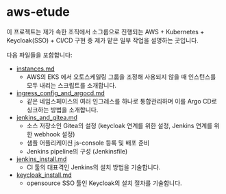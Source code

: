 # aws-etude 

이 프로젝트는 제가 속한 조직에서 소그룹으로 진행되는 AWS + Kubernetes + Keycloak(SSO) + CI/CD 구현 중 제가 맡은 일부 작업을 설명하는 곳입니다.

다음 파일들을 포함합니다:

- [instances.md](https://github.com/anabaral/aws-etude/blob/master/instances.md)
  + AWS의 EKS 에서 오토스케일링 그룹을 조정해 사용되지 않을 때 인스턴스를 모두 내리는 스크립트를 소개합니다.
- [ingress_config_and_argocd.md](https://github.com/anabaral/aws-etude/blob/master/ingress_config_and_argocd.md)
  + 같은 네임스페이스의 여러 인그레스를 하나로 통합관리하며 이를 Argo CD로 싱크하는 방법을 소개합니다.
- [jenkins_and_gitea.md](https://github.com/anabaral/aws-etude/blob/master/jenkins_and_gitea.md)
  + 소스 저장소인 Gitea의 설정 (keycloak 연계를 위한 설정, Jenkins 연계를 위한 webhook 설정)
  + 샘플 어플리케이션 js-console 등록 및 배포 준비
  + Jenkins pipeline의 구성 (Jenkinsfile)
- [jenkins_install.md](https://github.com/anabaral/aws-etude/blob/master/jenkins_install.md)
  + CI 툴의 대표격인 Jenkins의 설치 방법을 기술합니다.
- [keycloak_install.md](https://github.com/anabaral/aws-etude/blob/master/keycloak_install.md)
  + opensource SSO 툴인 Keycloak의 설치 절차를 기술합니다.
